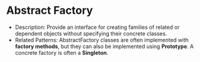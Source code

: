 # Abstract Factory

* Description: Provide an interface for creating families of related or dependent objects without specifying their concrete classes.
* Related Patterns: AbstractFactory classes are often implemented with **factory methods**, but they can also be implemented
using **Prototype**. A concrete factory is often a **Singleton**.